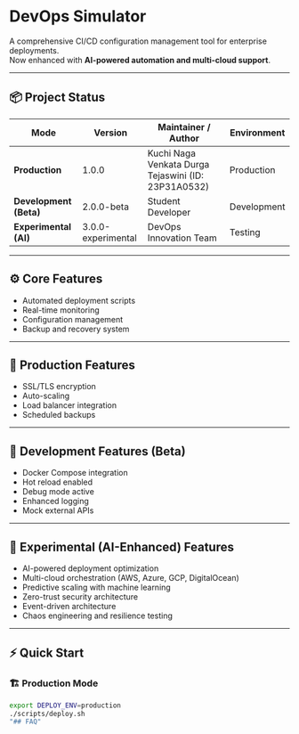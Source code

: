 # DevOps Simulator

A comprehensive CI/CD configuration management tool for enterprise deployments.  
Now enhanced with **AI-powered automation and multi-cloud support**.

---

## 📦 Project Status

| Mode | Version | Maintainer / Author | Environment |
|-------|----------|----------------------|--------------|
| **Production** | 1.0.0 | Kuchi Naga Venkata Durga Tejaswini (ID: 23P31A0532) | Production |
| **Development (Beta)** | 2.0.0-beta | Student Developer | Development |
| **Experimental (AI)** | 3.0.0-experimental | DevOps Innovation Team | Testing |

---

## ⚙️ Core Features

- Automated deployment scripts  
- Real-time monitoring  
- Configuration management  
- Backup and recovery system  

---

## 🚀 Production Features
- SSL/TLS encryption  
- Auto-scaling  
- Load balancer integration  
- Scheduled backups  

---

## 🧩 Development Features (Beta)
- Docker Compose integration  
- Hot reload enabled  
- Debug mode active  
- Enhanced logging  
- Mock external APIs  

---

## 🤖 Experimental (AI-Enhanced) Features
- AI-powered deployment optimization  
- Multi-cloud orchestration (AWS, Azure, GCP, DigitalOcean)  
- Predictive scaling with machine learning  
- Zero-trust security architecture  
- Event-driven architecture  
- Chaos engineering and resilience testing  

---

## ⚡ Quick Start

### 🏗️ Production Mode
```bash
export DEPLOY_ENV=production
./scripts/deploy.sh
"## FAQ" 
